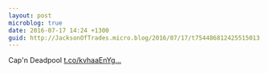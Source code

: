 ```yaml
---
layout: post
microblog: true
date: 2016-07-17 14:24 +1300
guid: http://JacksonOfTrades.micro.blog/2016/07/17/t754486812425515013.html
---
```

Cap'n Deadpool [t.co/kvhaaEnYg...](https://t.co/kvhaaEnYgE)
